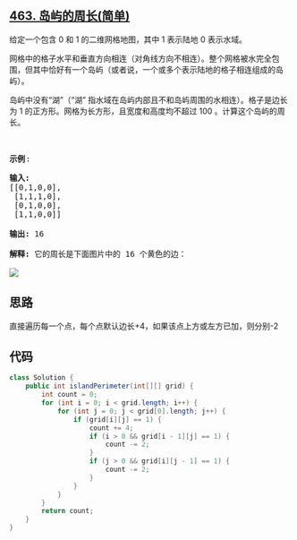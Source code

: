 ## [463. 岛屿的周长(简单)](https://leetcode-cn.com/problems/island-perimeter/)
<div class="notranslate"><p>给定一个包含 0 和 1 的二维网格地图，其中 1 表示陆地&nbsp;0 表示水域。</p>

<p>网格中的格子水平和垂直方向相连（对角线方向不相连）。整个网格被水完全包围，但其中恰好有一个岛屿（或者说，一个或多个表示陆地的格子相连组成的岛屿）。</p>

<p>岛屿中没有“湖”（“湖” 指水域在岛屿内部且不和岛屿周围的水相连）。格子是边长为 1 的正方形。网格为长方形，且宽度和高度均不超过 100 。计算这个岛屿的周长。</p>

<p>&nbsp;</p>

<p><strong>示例 :</strong></p>

<pre><strong>输入:</strong>
[[0,1,0,0],
 [1,1,1,0],
 [0,1,0,0],
 [1,1,0,0]]

<strong>输出:</strong> 16

<strong>解释:</strong> 它的周长是下面图片中的 16 个黄色的边：

<img src="https://assets.leetcode-cn.com/aliyun-lc-upload/uploads/2018/10/12/island.png">
</pre>
</div>

## 思路
直接遍历每一个点，每个点默认边长+4，如果该点上方或左方已加，则分别-2

## 代码
```java
class Solution {
    public int islandPerimeter(int[][] grid) {
        int count = 0;
        for (int i = 0; i < grid.length; i++) {
            for (int j = 0; j < grid[0].length; j++) {
                if (grid[i][j] == 1) {
                    count += 4;
                    if (i > 0 && grid[i - 1][j] == 1) {
                        count -= 2;
                    }
                    if (j > 0 && grid[i][j - 1] == 1) {
                        count -= 2;
                    }
                }
            }
        }
        return count;
    }
}
```
